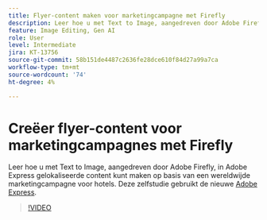 ```yaml
---
title: Flyer-content maken voor marketingcampagne met Firefly
description: Leer hoe u met Text to Image, aangedreven door Adobe Firefly, gelokaliseerde content uit een wereldwijde marketingcampagne in een Adobe Express kunt gebruiken
feature: Image Editing, Gen AI
role: User
level: Intermediate
jira: KT-13756
source-git-commit: 58b151de4487c2636fe28dce610f84d27a99a7ca
workflow-type: tm+mt
source-wordcount: '74'
ht-degree: 4%

---
```


# Creëer flyer-content voor marketingcampagnes met Firefly

Leer hoe u met Text to Image, aangedreven door Adobe Firefly, in Adobe Express gelokaliseerde content kunt maken op basis van een wereldwijde marketingcampagne voor hotels. Deze zelfstudie gebruikt de nieuwe [Adobe Express](https://www.adobe.com/express/).

>[!VIDEO](https://video.tv.adobe.com/v/3422426?quality=12&learn=on&hidetitle=true)
